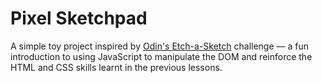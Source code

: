 # Pixel Sketchpad

A simple toy project inspired by <a href="https://www.theodinproject.com/courses/web-development-101/lessons/etch-a-sketch-project" target="_blank">Odin's Etch-a-Sketch</a> challenge — a fun introduction to using JavaScript to manipulate the DOM and reinforce the HTML and CSS skills learnt in the previous lessons.
